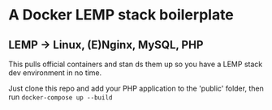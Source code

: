 # A Docker LEMP stack boilerplate

## LEMP -> Linux, (E)Nginx, MySQL, PHP

This pulls official containers and stan ds them up so you have a LEMP stack dev environment in no time. 

Just clone this repo and add your PHP application to the 'public' folder, then run `docker-compose up --build`
